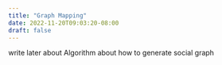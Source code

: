 ```yaml
---
title: "Graph Mapping"
date: 2022-11-20T09:03:20-08:00
draft: false
---
```


write later about Algorithm about how to generate social graph